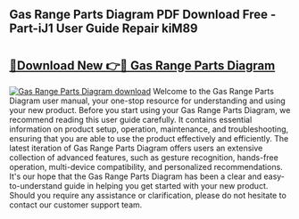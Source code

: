## Gas Range Parts Diagram PDF Download Free - Part-iJ1 User Guide Repair kiM89

# <h2><a href="http://dfu10dw.blite.top/?on=Gas+Range+Parts+Diagram">🔗Download New 👉🔴 Gas Range Parts Diagram</a></h2>

[![Gas Range Parts Diagram download](https://i.imgur.com/lujVjoI.png)](http://dfu10dw.blite.top/?on=Gas+Range+Parts+Diagram)
Welcome to the Gas Range Parts Diagram user manual, your one-stop resource for understanding and using your new product. Before you start using your Gas Range Parts Diagram, we recommend reading this user guide carefully. It contains essential information on product setup, operation, maintenance, and troubleshooting, ensuring that you are able to use the product effectively and efficiently. The latest iteration of Gas Range Parts Diagram offers users an extensive collection of advanced features, such as gesture recognition, hands-free operation, multi-device compatibility, and personalized recommendations. It's our hope that the Gas Range Parts Diagram has been a clear and easy-to-understand guide in helping you get started with your new product. Should you require any assistance or clarification, please do not hesitate to contact our customer support team.
